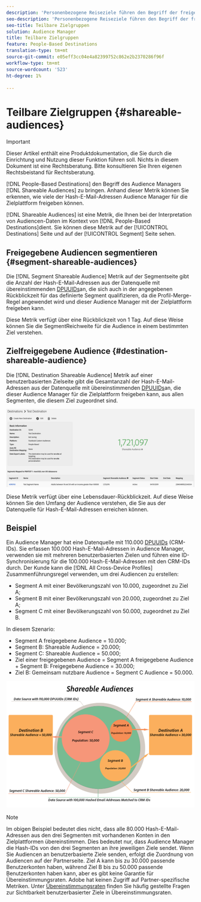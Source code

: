 ```yaml
---
description: 'Personenbezogene Reiseziele führen den Begriff der freigegebenen Audiencen in Audience Manager ein. Anhand dieser Metrik können Sie erkennen, wie viele der Hash-E-Mail-Adressen Audience Manager für die Zielplattform freigeben können. '
seo-description: 'Personenbezogene Reiseziele führen den Begriff der freigegebenen Audiencen in Audience Manager ein. Anhand dieser Metrik können Sie erkennen, wie viele der Hash-E-Mail-Adressen Audience Manager für die Zielplattform freigeben können. '
seo-title: Teilbare Zielgruppen
solution: Audience Manager
title: Teilbare Zielgruppen
feature: People-Based Destinations
translation-type: tm+mt
source-git-commit: e05eff3cc04e4a82399752c862e2b2370286f96f
workflow-type: tm+mt
source-wordcount: '523'
ht-degree: 1%

---
```



# Teilbare Zielgruppen {#shareable-audiences}

>[!IMPORTANT]
>Dieser Artikel enthält eine Produktdokumentation, die Sie durch die Einrichtung und Nutzung dieser Funktion führen soll. Nichts in diesem Dokument ist eine Rechtsberatung. Bitte konsultieren Sie Ihren eigenen Rechtsbeistand für Rechtsberatung.

[!DNL People-Based Destinations] den Begriff des Audience Managers [!DNL Shareable Audiences] zu bringen. Anhand dieser Metrik können Sie erkennen, wie viele der Hash-E-Mail-Adressen Audience Manager für die Zielplattform freigeben können.

[!DNL Shareable Audiences] ist eine Metrik, die Ihnen bei der Interpretation von Audiencen-Daten im Kontext von [!DNL People-Based Destinations]dient. Sie können diese Metrik auf der [!UICONTROL Destinations] Seite und auf der [!UICONTROL Segment] Seite sehen.

## Freigegebene Audiencen segmentieren {#segment-shareable-audiences}

Die [!DNL Segment Shareable Audience] Metrik auf der Segmentseite gibt die Anzahl der Hash-E-Mail-Adressen aus der Datenquelle mit übereinstimmenden [DPUUIDs](../../reference/ids-in-aam.md)an, die sich auch in der angegebenen Rückblickzeit für das definierte Segment qualifizieren, da die Profil-Merge-Regel angewendet wird und dieser Audience Manager mit der Zielplattform freigeben kann.

Diese Metrik verfügt über eine Rückblickzeit von 1 Tag. Auf diese Weise können Sie die SegmentReichweite für die Audience in einem bestimmten Ziel verstehen.

## Zielfreigegebene Audience {#destination-shareable-audience}

Die [!DNL Destination Shareable Audience] Metrik auf einer benutzerbasierten Zielseite gibt die Gesamtanzahl der Hash-E-Mail-Adressen aus der Datenquelle mit übereinstimmenden [DPUUIDs](../../reference/ids-in-aam.md)an, die dieser Audience Manager für die Zielplattform freigeben kann, aus allen Segmenten, die diesem Ziel zugeordnet sind.

![shareable-Audiencen](assets/dest-shareable-audiences.png)

Diese Metrik verfügt über eine Lebensdauer-Rückblickzeit. Auf diese Weise können Sie den Umfang der Audience verstehen, die Sie aus der Datenquelle für Hash-E-Mail-Adressen erreichen können.

## Beispiel

Ein Audience Manager hat eine Datenquelle mit 110.000 [DPUUIDs](../../reference/ids-in-aam.md) (CRM-IDs). Sie erfassen 100.000 Hash-E-Mail-Adressen in Audience Manager, verwenden sie mit mehreren benutzerbasierten Zielen und führen eine ID-Synchronisierung für die 100.000 Hash-E-Mail-Adressen mit den CRM-IDs durch. Der Kunde kann die [!DNL All Cross-Device Profiles] Zusammenführungsregel verwenden, um drei Audiencen zu erstellen:

* Segment A mit einer Bevölkerungszahl von 10.000, zugeordnet zu Ziel A;
* Segment B mit einer Bevölkerungszahl von 20.000, zugeordnet zu Ziel A;
* Segment C mit einer Bevölkerungszahl von 50.000, zugeordnet zu Ziel B.

In diesem Szenario:

* Segment A freigegebene Audience = 10.000;
* Segment B: Shareable Audience = 20.000;
* Segment C: Shareable Audience = 50.000;
* Ziel einer freigegebenen Audience = Segment A freigegebene Audience + Segment B: Freigegebene Audience = 30.000;
* Ziel B: Gemeinsam nutzbare Audience = Segment C Audience = 50.000.

![shareable-Audiencen-Diagramm](assets/shareable-audiences.png)

>[!NOTE]
>
>Im obigen Beispiel bedeutet dies nicht, dass alle 80.000 Hash-E-Mail-Adressen aus den drei Segmenten mit vorhandenen Konten in den Zielplattformen übereinstimmen. Dies bedeutet nur, dass Audience Manager die Hash-IDs von den drei Segmenten an ihre jeweiligen Ziele sendet. Wenn Sie Audiencen an benutzerbasierte Ziele senden, erfolgt die Zuordnung von Audiencen auf der Partnerseite. Ziel A kann bis zu 30.000 passende Benutzerkonten haben, während Ziel B bis zu 50.000 passende Benutzerkonten haben kann, aber es gibt keine Garantie für Übereinstimmungsraten. Adobe hat keinen Zugriff auf Partner-spezifische Metriken. Unter [Übereinstimmungsraten](../../faq/faq-people-based-destinations.md#match-rates) finden Sie häufig gestellte Fragen zur Sichtbarkeit benutzerbasierter Ziele in Übereinstimmungsraten.
